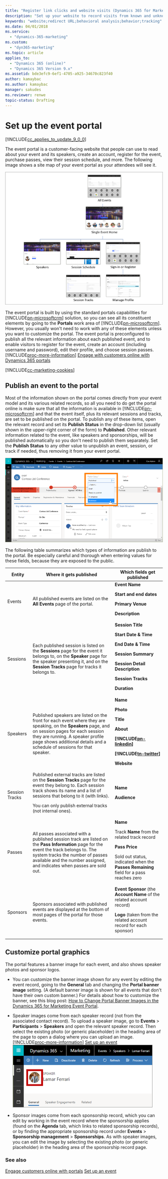 ```yaml
---
title: "Register link clicks and website visits (Dynamics 365 for Marketing) | Microsoft Docs"
description: "Set up your website to record visits from known and unknown contacts, and create redirect links that register clicks from anywhere in Dynamics 365 for Marketing"
keywords: "website;redirect URL;behavioral analysis;behavior;tracking"
ms.date: 04/01/2018
ms.service:
  - "dynamics-365-marketing"
ms.custom:
  - "dyn365-marketing"
ms.topic: article
applies_to:
  - "Dynamics 365 (online)"
  - "Dynamics 365 Version 9.x"
ms.assetid: bde3efc9-6ef1-4705-a925-34670c823f40
author: kamaybac
ms.author: kamaybac
manager: sakudes
ms.reviewer: renwe
topic-status: Drafting
---
```


# Set up the event portal

[!INCLUDE[cc_applies_to_update_9_0_0](../includes/cc_applies_to_update_9_0_0.md)]

The event portal is a customer-facing website that people can use to read about your event and its speakers, create an account, register for the event, purchase passes, view their session schedule, and more. The following image shows a site map of your event portal as your attendees will see it.

![Sitemap for the standard event portal](media/event-portal-sitemap-ill.png "Site map for the standard event portal")

The event portal is built by using the standard portals capabilities for [!INCLUDE[pn-microsoftcrm](../includes/pn-dynamics-365.md)] solution, so you can see all its constituent elements by going to the **Portals** work area of [!INCLUDE[pn-microsoftcrm](../includes/pn-dynamics-365.md)]. However, you usually won't need to work with any of these elements unless you want to customize the portal. The event portal is preconfigured to publish all the relevant information about each published event, and to enable visitors to register for the event, create an account (including username and password), edit their profile, and choose session passes. [!INCLUDE[proc-more-information](../includes/proc-more-information.md)] [Engage with customers online with Dynamics 365 portals](portals.md)

[!INCLUDE[cc-marketing-cookies](../includes/cc-marketing-cookies.md)]

## Publish an event to the portal

Most of the information shown on the portal comes directly from your event model and its various related records, so all you need to do get the portal online is make sure that all the information is available in [!INCLUDE[pn-microsoftcrm](../includes/pn-dynamics-365.md)] and that the event itself, plus its relevant sessions and tracks, are set to be published on the portal. To publish any of these items, open the relevant record and set its **Publish Status** in the drop-down list (usually shown in the upper-right corner of the form) to **Published**. Other relevant information related to the event, like speakers and sponsorships, will be published automatically so you don't need to publish them separately. Set the **Publish Status** to any other value to unpublish an event, session, or track if needed, thus removing it from your event portal.

![The Publish Status menu](media/event-publish-ill.png "How to set the publish status of an event to the portal")

The following table summarizes which types of information are publish to the portal. Be especially careful and thorough when entering values for these fields, because they are exposed to the public.


|   **Entity**   |                                                                                                                    **Where it gets published**                                                                                                                    |                                                                                    **Which fields get published**                                                                                    |
|----------------|-------------------------------------------------------------------------------------------------------------------------------------------------------------------------------------------------------------------------------------------------------------------|------------------------------------------------------------------------------------------------------------------------------------------------------------------------------------------------------|
|     Events     |                                                                                             All published events are listed on the **All Events** page of the portal.                                                                                             |                                                      **Event Name**<p>**Start and end dates**</p><p>**Primary Venue**</p><p>**Description**</p>                                                      |
|    Sessions    |                            Each published session is listed on the **Sessions** page for the event it belongs to, on the **Speaker** page for the speaker presenting it, and on the **Session Tracks** page for tracks it belongs to.                             |          **Session Title**<p>**Start Date & Time**</p><p>**End Date & Time**</p><p>**Session Summary**</p><p>**Session Detail Description**</p><p>**Session Tracks**</p><p>**Duration**</p>          |
|    Speakers    | Published speakers are listed on the front for each event where they are speaking, on the **Speakers** page, and on session pages for each session they are running. A speaker profile page shows additional details and a schedule of sessions for that speaker. | **Name**<p>**Photo**</p><p>**Title**</p><p>**About**</p><p>**[!INCLUDE[pn-linkedin](../includes/pn-linkedin.md)]**</p><p>**[!INCLUDE[tn-twitter](../includes/tn-twitter.md)]**</p><p>**Website**</p> |
| Session Tracks |    Published external tracks are listed on the **Session Tracks** page for the event they belong to. Each session track shows its name and a list of sessions that belong to it (with links).<p>You can only publish external tracks (not internal ones).</p>     |                                                                                     **Name**<p>**Audience**</p>                                                                                      |
|     Passes     |      All passes associated with a published session track are listed on the **Pass Information** page for the event the track belongs to. The system tracks the number of passes available and the number assigned, and indicates when passes are sold out.       |            **Name**<p>Track **Name** from the related track record</p><p>**Pass Price**</p><p>Sold out status, indicated when the **Passes Remaining** field for a pass reaches zero</p>             |
|    Sponsors    |                                                                        Sponsors associated with published events are displayed at the bottom of most pages of the portal for those events.                                                                        |                          **Event Sponsor** (the **Account Name** of the related account record)</p><p>**Logo** (taken from the related account record for each sponsor)</p>                          |

## Customize portal graphics

The portal features a banner image for each event, and also shows speaker photos and sponsor logos.

<!--
- You can customize the banner image shown for any event by [editing the event record](set-up-event.md), going to the **General** tab and using the **Portal banner image** setting. -->

- You can customize the banner image shown for any event by editing the event record, going to the **General** tab and changing the **Portal banner image** setting. (A default banner image is shown for all events that don't have their own custom banner.) For details about how to customize the banner, see this blog post: [How to Change Portal Banner Images in the Dynamics 365 for Marketing Event Portal](https://blogs.technet.microsoft.com/lystavlen/2018/02/26/how-to-change-portal-banner-images-in-the-dynamics-365-for-marketing-event-portal/).

- Speaker images come from each speaker record (not from the associated contact record). To upload a speaker image, go to **Events** > **Participants** > **Speakers** and open the relevant speaker record. Then select the existing photo (or generic placeholder) in the heading area of the page to open a dialog where you can upload an image. [!INCLUDE[proc-more-information](../includes/proc-more-information.md)] [Set up an event](set-up-event.md)  
    ![Edit the speaker image](media/speaker-edit-image.png "Edit the speaker image")

- Sponsor images come from each sponsorship record, which you can edit by working in the event record where the sponsorship applies (found on the **Agenda** tab, which links to related sponsorship records), or by finding the appropriate sponsorship record under **Events** > **Sponsorship management** > **Sponsorships**. As with speaker images, you can edit the image by selecting the existing photo (or generic placeholder) in the heading area of the sponsorship record page.

### See also

[Engage customers online with portals](portals.md)
[Set up an event](set-up-event.md)  
